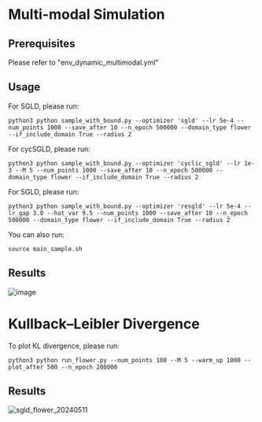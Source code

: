 # Multi-modal Simulation


## Prerequisites
Please refer to "env_dynamic_multimodal.yml" 

## Usage
For SGLD, please run:
```
python3 python sample_with_bound.py --optimizer 'sgld' --lr 5e-4 --num_points 1000 --save_after 10 --n_epoch 500000 --domain_type flower --if_include_domain True --radius 2
```

For cycSGLD, please run:
```
python3 python sample_with_bound.py --optimizer 'cyclic_sgld' --lr 1e-3 --M 5 --num_points 1000 --save_after 10 --n_epoch 500000 --domain_type flower --if_include_domain True --radius 2
```

For SGLD, please run:
```
python3 python sample_with_bound.py --optimizer 'resgld' --lr 5e-4 --lr_gap 3.0 --hat_var 9.5 --num_points 1000 --save_after 10 --n_epoch 500000 --domain_type flower --if_include_domain True --radius 2
```

You can also run:
```
source main_sample.sh
```

## Results
![image](https://github.com/haoyangzheng1996/r2SGLD/assets/38525155/ae2cd676-136b-4a30-a0dc-0250f83c0b2b)

# Kullback–Leibler Divergence
To plot KL divergence, please run:
```
python3 python run_flower.py --num_points 100 --M 5 --warm_up 1000 --plot_after 500 --n_epoch 200000
```

## Results
![sgld_flower_20240511](https://github.com/haoyangzheng1996/r2SGLD/assets/38525155/9b89d6e0-081a-4c64-9795-e443afd756f5)


